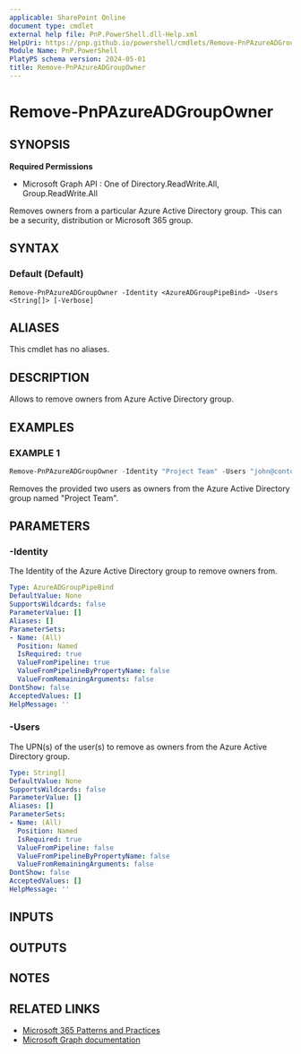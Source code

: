 ```yaml
---
applicable: SharePoint Online
document type: cmdlet
external help file: PnP.PowerShell.dll-Help.xml
HelpUri: https://pnp.github.io/powershell/cmdlets/Remove-PnPAzureADGroupOwner.html
Module Name: PnP.PowerShell
PlatyPS schema version: 2024-05-01
title: Remove-PnPAzureADGroupOwner
---
```


# Remove-PnPAzureADGroupOwner

## SYNOPSIS

**Required Permissions**

  * Microsoft Graph API : One of Directory.ReadWrite.All, Group.ReadWrite.All

Removes owners from a particular Azure Active Directory group. This can be a security, distribution or Microsoft 365 group.

## SYNTAX

### Default (Default)

```
Remove-PnPAzureADGroupOwner -Identity <AzureADGroupPipeBind> -Users <String[]> [-Verbose]
```

## ALIASES

This cmdlet has no aliases.

## DESCRIPTION

Allows to remove owners from Azure Active Directory group.

## EXAMPLES

### EXAMPLE 1

```powershell
Remove-PnPAzureADGroupOwner -Identity "Project Team" -Users "john@contoso.onmicrosoft.com","jane@contoso.onmicrosoft.com"
```

Removes the provided two users as owners from the Azure Active Directory group named "Project Team".

## PARAMETERS

### -Identity

The Identity of the Azure Active Directory group to remove owners from.

```yaml
Type: AzureADGroupPipeBind
DefaultValue: None
SupportsWildcards: false
ParameterValue: []
Aliases: []
ParameterSets:
- Name: (All)
  Position: Named
  IsRequired: true
  ValueFromPipeline: true
  ValueFromPipelineByPropertyName: false
  ValueFromRemainingArguments: false
DontShow: false
AcceptedValues: []
HelpMessage: ''
```

### -Users

The UPN(s) of the user(s) to remove as owners from the Azure Active Directory group.

```yaml
Type: String[]
DefaultValue: None
SupportsWildcards: false
ParameterValue: []
Aliases: []
ParameterSets:
- Name: (All)
  Position: Named
  IsRequired: true
  ValueFromPipeline: false
  ValueFromPipelineByPropertyName: false
  ValueFromRemainingArguments: false
DontShow: false
AcceptedValues: []
HelpMessage: ''
```

## INPUTS

## OUTPUTS

## NOTES

## RELATED LINKS

- [Microsoft 365 Patterns and Practices](https://aka.ms/m365pnp)
- [Microsoft Graph documentation](https://learn.microsoft.com/graph/api/group-delete-owners)
